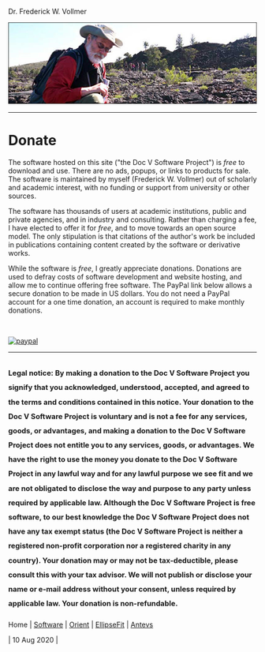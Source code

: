 Dr. Frederick W. Vollmer

![DocV](images/Craters.jpg)

---

# Donate

The software hosted on this site ("the Doc V Software Project") is <i>free</i> to download and use. There are no ads, popups, or links to products for sale. The software is maintained by myself (Frederick W. Vollmer) out of scholarly and academic interest, with no funding or support from university or other sources. 

The software has thousands of users at academic institutions, public and private agencies, and in industry and consulting. Rather than charging a fee, I have elected to offer it for <i>free</i>, and to move towards an open source model. The only stipulation is that citations of the author's work be included in publications containing content created by the software or derivative works.

While the software is <i>free</i>, I greatly appreciate donations. Donations are used to defray costs of software development and website hosting, and allow me to continue offering free software. The PayPal link below allows a secure donation to be made in US dollars. You do not need a PayPal account for a one time donation, an account is required to make monthly donations. 

<form action="https://www.paypal.com/cgi-bin/webscr" method="post" target="_top">
<input type="hidden" name="cmd" value="_donations" />
<input type="hidden" name="business" value="SQSR3MW6ARE42" />
<input type="hidden" name="item_name" value="Doc V Software Project" />
<input type="hidden" name="currency_code" value="USD" />
<input type="image" <img alt="" src="https://www.paypal.com/en_US/i/scr/pixel.gif" width="1" height="1" />
</form>

[![paypal](https://www.paypalobjects.com/en_US/i/btn/btn_donateCC_LG.gif)](https://www.paypal.com/cgi-bin/webscr?cmd=_s-xclick&hosted_button_id=SQSR3MW6ARE42)

---
<sub><sup>
Legal notice: By making a donation to the Doc V Software Project you signify that you acknowledged, understood, accepted, and agreed to the terms and conditions contained in this notice. Your donation to the Doc V Software Project is voluntary and is not a fee for any services, goods, or advantages, and making a donation to the Doc V Software Project does not entitle you to any services, goods, or advantages. We have the right to use the money you donate to the Doc V Software Project in any lawful way and for any lawful purpose we see fit and we are not obligated to disclose the way and purpose to any party unless required by applicable law. Although the Doc V Software Project is free software, to our best knowledge the Doc V Software Project does not have any tax exempt status (the Doc V Software Project is neither a registered non-profit corporation nor a registered charity in any country). Your donation may or may not be tax-deductible, please consult this with your tax advisor. We will not publish or disclose your name or e-mail address without your consent, unless required by applicable law. Your donation is non-refundable.
</sup></sub>
---

Home | [Software](software/) | [Orient](orient/) | [EllipseFit](ellipsefit/) | [Antevs](antevs/)

| 10 Aug 2020 |
